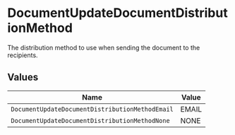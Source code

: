 # DocumentUpdateDocumentDistributionMethod

The distribution method to use when sending the document to the recipients.


## Values

| Name                                            | Value                                           |
| ----------------------------------------------- | ----------------------------------------------- |
| `DocumentUpdateDocumentDistributionMethodEmail` | EMAIL                                           |
| `DocumentUpdateDocumentDistributionMethodNone`  | NONE                                            |